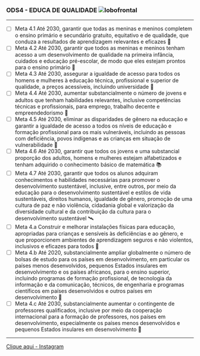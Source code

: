  ### ODS4 - EDUCA DE QUALIDADE ![lobofrontal](https://user-images.githubusercontent.com/92765377/167304548-eb47f036-2ea4-4ece-ba1a-af8a60272104.png)
 ***
- [ ] Meta 4.1 Até 2030, garantir que todas as meninas e meninos completem o ensino primário e secundário gratuito, equitativo e de qualidade, que conduza a resultados de aprendizagem relevantes e eficazes 🖖
- [ ] Meta 4.2 Até 2030, garantir que todos as meninas e meninos tenham acesso a um desenvolvimento de qualidade na primeira infância, cuidados e educação pré-escolar, de modo que eles estejam prontos para o ensino primário 🧮
- [ ] Meta 4.3 Até 2030, assegurar a igualdade de acesso para todos os homens e mulheres à educação técnica, profissional e superior de qualidade, a preços acessíveis, incluindo universidade 🧠
- [ ] Meta 4.4 Até 2030, aumentar substancialmente o número de jovens e adultos que tenham habilidades relevantes, inclusive competências técnicas e profissionais, para emprego, trabalho decente e empreendedorismo 🥈
- [ ] Meta 4.5 Até 2030, eliminar as disparidades de gênero na educação e garantir a igualdade de acesso a todos os níveis de educação e formação profissional para os mais vulneráveis, incluindo as pessoas com deficiência, povos indígenas e as crianças em situação de vulnerabilidade 🥇
- [ ] Meta 4.6 Até 2030, garantir que todos os jovens e uma substancial proporção dos adultos, homens e mulheres estejam alfabetizados e tenham adquirido o conhecimento básico de matemática 📚
- [ ] Meta 4.7 Até 2030, garantir que todos os alunos adquiram conhecimentos e habilidades necessárias para promover o desenvolvimento sustentável, inclusive, entre outros, por meio da educação para o desenvolvimento sustentável e estilos de vida sustentáveis, direitos humanos, igualdade de gênero, promoção de uma cultura de paz e não violência, cidadania global e valorização da diversidade cultural e da contribuição da cultura para o desenvolvimento sustentável 🛰️
- [ ] Meta 4.a Construir e melhorar instalações físicas para educação, apropriadas para crianças e sensíveis às deficiências e ao gênero, e que proporcionem ambientes de aprendizagem seguros e não violentos, inclusivos e eficazes para todos 🧒
- [ ] Meta 4.b Até 2020, substancialmente ampliar globalmente o número de bolsas de estudo para os países em desenvolvimento, em particular os países menos desenvolvidos, pequenos Estados insulares em desenvolvimento e os países africanos, para o ensino superior, incluindo programas de formação profissional, de tecnologia da informação e da comunicação, técnicos, de engenharia e programas científicos em países desenvolvidos e outros países em desenvolvimento 🏹
- [ ] Meta 4.c Até 2030, substancialmente aumentar o contingente de professores qualificados, inclusive por meio da cooperação internacional para a formação de professores, nos países em desenvolvimento, especialmente os países menos desenvolvidos e pequenos Estados insulares em desenvolvimento 🐛
 ***
[Clique aqui - Instagram](https://www.instagram.com/ti_sabs/)
